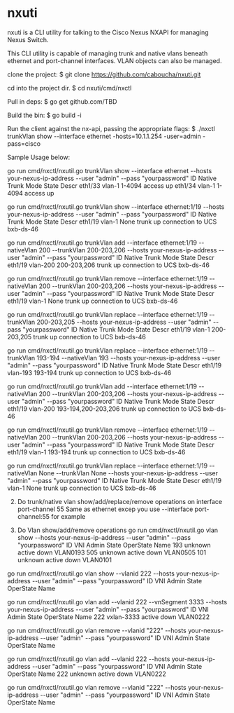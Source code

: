 # nxuti
nxuti is a CLI utility for talking to the Cisco Nexus NXAPI for managing Nexus Switch.

This CLI utility is capable of managing trunk and native vlans beneath ethernet
and port-channel interfaces.   VLAN objects can also be managed.

clone the project: $ git clone https://github.com/caboucha/nxuti.git

cd into the project dir. $ cd nxuti/cmd/nxctl

Pull in deps: $ go get github.com/TBD

Build the bin: $ go build -i

Run the client against the nx-api, passing the appropriate flags: $ ./nxctl trunkVlan show --interface ethernet -hosts=10.1.1.254 -user=admin -pass=cisco

Sample Usage below:

go run cmd/nxctl/nxutil.go trunkVlan show --interface ethernet --hosts your-nexus-ip-address --user "admin" --pass "yourpassword"
ID              Native  Trunk   Mode    State   Descr
eth1/33         vlan-1  1-4094  access  up
eth1/34         vlan-1  1-4094  access  up
<SNIP>

go run cmd/nxctl/nxutil.go trunkVlan show --interface ethernet:1/19 --hosts your-nexus-ip-address --user "admin" --pass "yourpassword"
ID              Native  Trunk   Mode    State   Descr
eth1/19         vlan-1  None    trunk   up      connection to UCS bxb-ds-46

go run cmd/nxctl/nxutil.go trunkVlan add --interface ethernet:1/19 --nativeVlan 200 --trunkVlan 200-203,206 --hosts your-nexus-ip-address --user "admin" --pass "yourpassword"
ID              Native          Trunk           Mode    State   Descr
eth1/19         vlan-200        200-203,206     trunk   up      connection to UCS bxb-ds-46

go run cmd/nxctl/nxutil.go trunkVlan remove --interface ethernet:1/19 --nativeVlan 200 --trunkVlan 200-203,206 --hosts your-nexus-ip-address --user "admin" --pass "yourpassword"
ID              Native  Trunk   Mode    State   Descr
eth1/19         vlan-1  None    trunk   up      connection to UCS bxb-ds-46

go run cmd/nxctl/nxutil.go trunkVlan replace --interface ethernet:1/19 --trunkVlan 200-203,205 --hosts your-nexus-ip-address --user "admin" --pass "yourpassword"
ID              Native  Trunk           Mode    State   Descr
eth1/19         vlan-1  200-203,205     trunk   up      connection to UCS bxb-ds-46

go run cmd/nxctl/nxutil.go trunkVlan replace --interface ethernet:1/19 --trunkVlan 193-194 --nativeVlan 193 --hosts your-nexus-ip-address --user "admin" --pass "yourpassword"
ID              Native          Trunk   Mode    State   Descr
eth1/19         vlan-193        193-194 trunk   up      connection to UCS bxb-ds-46

go run cmd/nxctl/nxutil.go trunkVlan add --interface ethernet:1/19 --nativeVlan 200 --trunkVlan 200-203,206 --hosts your-nexus-ip-address --user "admin" --pass "yourpassword"
ID              Native          Trunk                   Mode    State   Descr
eth1/19         vlan-200        193-194,200-203,206     trunk   up      connection to UCS bxb-ds-46

go run cmd/nxctl/nxutil.go trunkVlan remove --interface ethernet:1/19 --nativeVlan 200 --trunkVlan 200-203,206 --hosts your-nexus-ip-address --user "admin" --pass "yourpassword"
ID              Native  Trunk   Mode    State   Descr
eth1/19         vlan-1  193-194 trunk   up      connection to UCS bxb-ds-46

go run cmd/nxctl/nxutil.go trunkVlan replace --interface ethernet:1/19 --nativeVlan None --trunkVlan None --hosts your-nexus-ip-address --user "admin" --pass "yourpassword"
ID              Native  Trunk   Mode    State   Descr
eth1/19         vlan-1  None    trunk   up      connection to UCS bxb-ds-46

2) Do trunk/native vlan show/add/replace/remove operations on interface port-channel 55
Same as ethernet excep you use --interface port-channel:55 for example

3) Do Vlan show/add/remove operations
go run cmd/nxctl/nxutil.go vlan show --hosts your-nexus-ip-address --user "admin" --pass "yourpassword"
        ID              VNI                     Admin State     OperState       Name
        193             unknown                 active          down            VLAN0193
        505             unknown                 active          down            VLAN0505
        101             unknown                 active          down            VLAN0101

go run cmd/nxctl/nxutil.go vlan show --vlanid 222 --hosts your-nexus-ip-address --user "admin" --pass "yourpassword"
        ID              VNI                     Admin State     OperState       Name

go run cmd/nxctl/nxutil.go vlan add --vlanid 222 --vnSegment 3333 --hosts your-nexus-ip-address --user "admin" --pass "yourpassword"
        ID              VNI                     Admin State     OperState       Name
        222             vxlan-3333              active          down            VLAN0222

go run cmd/nxctl/nxutil.go vlan remove --vlanid "222" --hosts your-nexus-ip-address --user "admin" --pass "yourpassword"
        ID              VNI             Admin State     OperState       Name

go run cmd/nxctl/nxutil.go vlan add --vlanid 222 --hosts your-nexus-ip-address --user "admin" --pass "yourpassword"
        ID              VNI             Admin State     OperState       Name
        222             unknown         active          down            VLAN0222

go run cmd/nxctl/nxutil.go vlan remove --vlanid "222" --hosts your-nexus-ip-address --user "admin" --pass "yourpassword"
        ID              VNI             Admin State     OperState       Name


